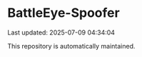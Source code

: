 # BattleEye-Spoofer

Last updated: 2025-07-09 04:34:04

This repository is automatically maintained.
